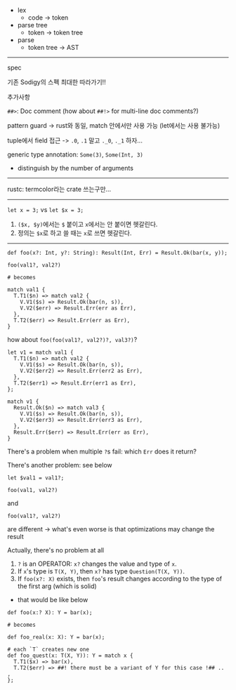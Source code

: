 - lex
  - code -> token
- parse tree
  - token -> token tree
- parse
  - token tree -> AST

---

spec

기존 Sodigy의 스펙 최대한 따라가기!!

추가사항

`##>`: Doc comment (how about `##!>` for multi-line doc comments?)

pattern guard -> rust와 동일, match 안에서만 사용 가능 (let에서는 사용 불가능)

tuple에서 field 접근 -> `.0`, `.1` 말고 `._0`, `._1` 하자...

generic type annotation: `Some(3)`, `Some(Int, 3)`
  - distinguish by the number of arguments

---

rustc: termcolor라는 crate 쓰는구만...

---

`let x = 3;` vs `let $x = 3;`

1. `($x, $y)`에서는 `$` 붙이고 `x`에서는 안 붙이면 헷갈린다.
2. 정의는 `$x`로 하고 쓸 때는 `x`로 쓰면 헷갈린다.

---

```
def foo(x?: Int, y?: String): Result(Int, Err) = Result.Ok(bar(x, y));
```

```
foo(val1?, val2?)

# becomes

match val1 {
  T.T1($n) => match val2 {
    V.V1($s) => Result.Ok(bar(n, s)),
    V.V2($err) => Result.Err(err as Err),
  },
  T.T2($err) => Result.Err(err as Err),
}
```

how about `foo(foo(val1?, val2?)?, val3?)`?

```
let v1 = match val1 {
  T.T1($n) => match val2 {
    V.V1($s) => Result.Ok(bar(n, s)),
    V.V2($err2) => Result.Err(err2 as Err),
  },
  T.T2($err1) => Result.Err(err1 as Err),
};

match v1 {
  Result.Ok($n) => match val3 {
    V.V1($s) => Result.Ok(bar(n, s)),
    V.V2($err3) => Result.Err(err3 as Err),
  },
  Result.Err($err) => Result.Err(err as Err),
}
```

There's a problem when multiple `?`s fail: which `Err` does it return?

There's another problem: see below

```
let $val1 = val1?;

foo(val1, val2?)
```

and

```
foo(val1?, val2?)
```

are different -> what's even worse is that optimizations may change the result

Actually, there's no problem at all

1. `?` is an OPERATOR: `x?` changes the value and type of `x`.
2. If `x`'s type is `T(X, Y)`, then `x?` has type `Question(T(X, Y))`.
3. If `foo(x?: X)` exists, then `foo`'s result changes according to the type of the first arg (which is solid)
  - that would be like below

```
def foo(x:? X): Y = bar(x);

# becomes

def foo_real(x: X): Y = bar(x);

# each `T` creates new one
def foo_quest(x: T(X, Y)): Y = match x {
  T.T1($x) => bar(x),
  T.T2($err) => ##! there must be a variant of Y for this case !## .. ,
};
```

